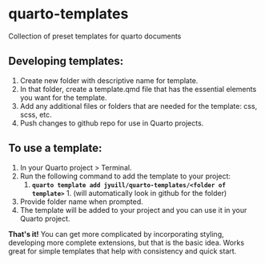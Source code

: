 # quarto-templates

Collection of preset templates for quarto documents

## Developing templates:

1.  Create new folder with descriptive name for template.
2.  In that folder, create a template.qmd file that has the essential elements you want for the template.
3.  Add any additional files or folders that are needed for the template: css, scss, etc.
4.  Push changes to github repo for use in Quarto projects.

## To use a template:

1.  In your Quarto project \> Terminal.
2.  Run the following command to add the template to your project:
    1.   **`quarto template add jyuill/quarto-templates/<folder of template>`**
        1.  (will automatically look in github for the folder)
3.  Provide folder name when prompted.
4.  The template will be added to your project and you can use it in your Quarto project.

**That's it!** You can get more complicated by incorporating styling, developing more complete extensions, but that is the basic idea. Works great for simple templates that help with consistency and quick start.
